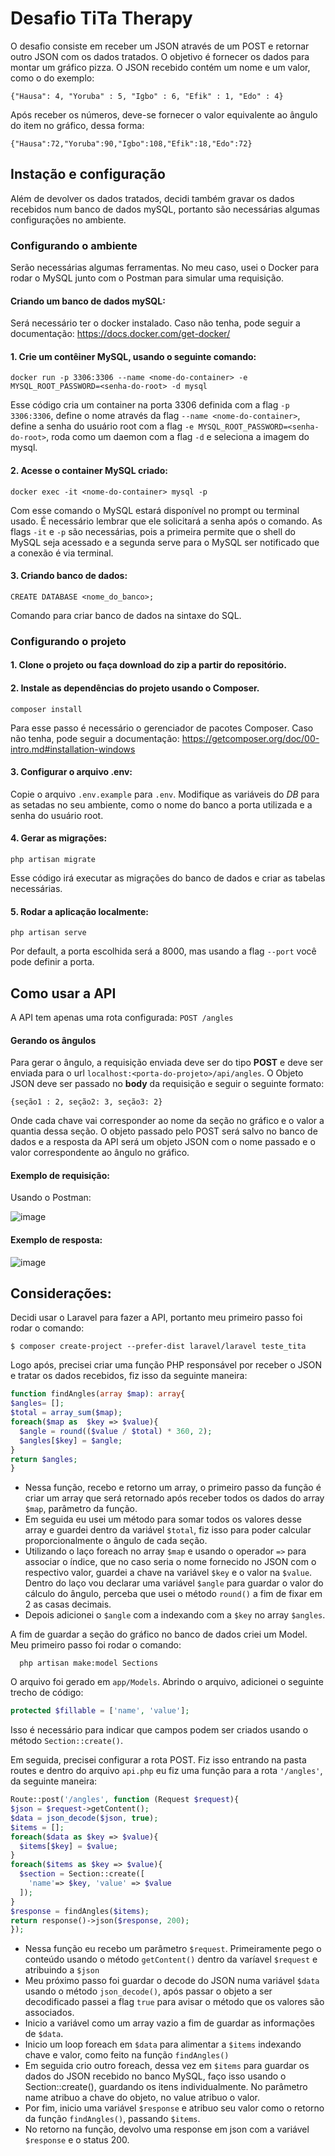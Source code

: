 # Desafio TiTa Therapy
O desafio consiste em receber um JSON através de um POST e retornar outro JSON com os dados tratados. O objetivo é fornecer os dados para montar um gráfico pizza. O JSON recebido contém um nome e um valor, como o do exemplo:

    {"Hausa": 4, "Yoruba" : 5, "Igbo" : 6, "Efik" : 1, "Edo" : 4}

Após receber os números, deve-se fornecer o valor equivalente ao ângulo do item no gráfico, dessa forma:

    {"Hausa":72,"Yoruba":90,"Igbo":108,"Efik":18,"Edo":72}


## Instação e configuração
Além de devolver os dados tratados, decidi também gravar os dados recebidos num banco de dados mySQL, portanto são necessárias algumas configurações no ambiente.

### Configurando o ambiente
Serão necessárias algumas ferramentas. No meu caso, usei o Docker para rodar o MySQL junto com o Postman para simular uma requisição. 

#### Criando um banco de dados mySQL: 
Será necessário ter o docker instalado. Caso não tenha, pode seguir a documentação: https://docs.docker.com/get-docker/

#### 1. Crie um contêiner MySQL, usando o seguinte comando:
      
    docker run -p 3306:3306 --name <nome-do-container> -e MYSQL_ROOT_PASSWORD=<senha-do-root> -d mysql

Esse código cria um container na porta 3306 definida com a flag `-p 3306:3306`, define o nome através da flag `--name <nome-do-container>`, define a senha do usuário root com a flag `-e MYSQL_ROOT_PASSWORD=<senha-do-root>`, roda como um daemon com a flag `-d` e seleciona a imagem do mysql.

#### 2. Acesse o container MySQL criado:

    docker exec -it <nome-do-container> mysql -p

Com esse comando o MySQL estará disponível no prompt ou terminal usado. É necessário lembrar que ele solicitará a senha após o comando. As flags `-it` e `-p` são necessárias, pois a primeira permite que o shell do MySQL seja acessado e a segunda serve para o MySQL ser notificado que a conexão é via terminal.

#### 3. Criando banco de dados: 

    CREATE DATABASE <nome_do_banco>;

Comando para criar banco de dados na sintaxe do SQL.

### Configurando o projeto

#### 1. Clone o projeto ou faça download do zip a partir do repositório.

#### 2. Instale as dependências do projeto usando o Composer.

    composer install

Para esse passo é necessário o gerenciador de pacotes Composer. Caso não tenha, pode seguir a documentação:
https://getcomposer.org/doc/00-intro.md#installation-windows

#### 3. Configurar o arquivo .env:
Copie o arquivo `.env.example` para `.env`. Modifique as variáveis do *DB* para as setadas no seu ambiente, como o nome do banco a porta utilizada e a senha do usuário root.


#### 4. Gerar as migrações: 

    php artisan migrate

Esse código irá executar as migrações do banco de dados e criar as tabelas necessárias.

#### 5. Rodar a aplicação localmente:

    php artisan serve
    
Por default, a porta escolhida será a 8000, mas usando a flag `--port` você pode definir a porta.


## Como usar a API
A API tem apenas uma rota configurada: `POST /angles`

#### Gerando os ângulos
Para gerar o ângulo, a requisição enviada deve ser do tipo **POST** e deve ser enviada para o url `localhost:<porta-do-projeto>/api/angles`. O Objeto JSON deve ser passado no **body** da requisição e seguir o seguinte formato:
  
    {seção1 : 2, seção2: 3, seção3: 2}

Onde cada chave vai corresponder ao nome da seção no gráfico e o valor a quantia dessa seção. O objeto passado pelo POST será salvo no banco de dados e a resposta da API será um objeto JSON com o nome passado e o valor correspondente ao ângulo no gráfico.
 
#### Exemplo de requisição:
Usando o Postman:
  
  ![image](https://user-images.githubusercontent.com/86268949/222932746-9c3c12b0-7ea0-43b8-816a-4f942aed814f.png)

#### Exemplo de resposta:
![image](https://user-images.githubusercontent.com/86268949/222932772-0219e497-d738-46ec-b8fa-c82a59f23651.png)

 ## Considerações:
 Decidi usar o Laravel para fazer a API, portanto meu primeiro passo foi rodar o comando:
    
    $ composer create-project --prefer-dist laravel/laravel teste_tita
  
  Logo após, precisei criar uma função PHP responsável por receber o JSON e tratar os dados recebidos, fiz isso da seguinte maneira:
  
  ~~~~PHP
  function findAngles(array $map): array{
  $angles= [];
  $total = array_sum($map);
  foreach($map as  $key => $value){
    $angle = round(($value / $total) * 360, 2);
    $angles[$key] = $angle;
  }
  return $angles;
}
  ~~~~
  
  - Nessa função, recebo e retorno um array, o primeiro passo da função é criar um array que será retornado após receber todos os dados do array `$map`, parâmetro da função.
  - Em seguida eu usei um método para somar todos os valores desse array e guardei dentro da variável `$total`, fiz isso para poder calcular proporcionalmente o ângulo de cada seção.
  - Utilizando o laço foreach no array `$map` e usando o operador `=>` para associar o índice, que no caso seria o nome fornecido no JSON com o respectivo valor, guardei a chave na variável `$key` e o valor na `$value`. Dentro do laço vou declarar uma variável `$angle` para guardar o valor do cálculo do ângulo, perceba que usei o método `round()` a fim de fixar em 2 as casas decimais. 
  - Depois adicionei o `$angle` com a indexando com a `$key` no array `$angles`.
  
  
  A fim de guardar a seção do gráfico no banco de dados criei um Model. Meu primeiro passo foi rodar o comando:
  
      php artisan make:model Sections
  
  O arquivo foi gerado em `app/Models`. Abrindo o arquivo, adicionei o seguinte trecho de código:
  
  ~~~~PHP
  protected $fillable = ['name', 'value'];
  ~~~~
  
  Isso é necessário para indicar que campos podem ser criados usando o método `Section::create()`.
  
  Em seguida, precisei configurar a rota POST. Fiz isso entrando na pasta routes e dentro do arquivo `api.php` eu fiz uma função para a rota `'/angles'`, da seguinte maneira:
  
  ~~~~PHP
  Route::post('/angles', function (Request $request){
  $json = $request->getContent();
  $data = json_decode($json, true);
  $items = [];
  foreach($data as $key => $value){
    $items[$key] = $value;
  }
  foreach($items as $key => $value){
    $section = Section::create([
      'name'=> $key, 'value' => $value
    ]);
  }
  $response = findAngles($items);
  return response()->json($response, 200);
});
  ~~~~
  
  - Nessa função eu recebo um parâmetro `$request`. Primeiramente pego o conteúdo usando o método `getContent()` dentro da varíavel `$request` e atribuindo a `$json`
  - Meu próximo passo foi guardar o decode do JSON numa variável `$data` usando o método `json_decode()`, após passar o objeto a ser decodificado passei a flag `true` para avisar o método que os valores são associados. 
  - Inicio a variável  como um array vazio a fim de guardar as informações de `$data`. 
  - Inicio um loop foreach em `$data` para alimentar a `$items` indexando chave e valor, como feito na função `findAngles()`
  - Em seguida crio outro foreach, dessa vez em `$items` para guardar os dados do JSON recebido no banco MySQL, faço isso usando o Section::create(), guardando os itens individualmente. No parâmetro name atribuo a chave do objeto, no value atribuo o valor.
  - Por fim, inicio uma variável `$response` e atribuo seu valor como o retorno da função `findAngles()`, passando `$items`.
  - No retorno na função, devolvo uma response em json com a variável `$response` e o status 200.
